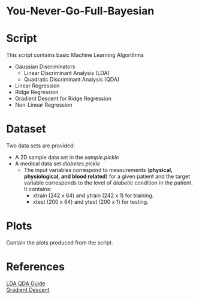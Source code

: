 # You-Never-Go-Full-Bayesian

# Script
This script contains basic Machine Learning Algorithms
* Gaussian Discriminators
	* Linear Discriminant Analysis (LDA)
	* Quadratic Discriminant Analysis (QDA)
* Linear Regression
* Ridge Regression
* Gradient Descent for Ridge Regression
* Non-Linear Regression

# Dataset
Two data sets are provided:
* A 2D sample data set in the *sample.pickle*
* A medical data set *diabetes.pickle* 
	* The input variables correspond to measurements (**physical, physiological, and blood related**) for a given patient
	and the target variable corresponds to the level of *diabetic* condition in the patient. It contains:
		* xtrain (242 x 64) and ytrain (242 x 1) for training.
		* xtest (200 x 64) and ytest (200 x 1) for testing.
# Plots
Contain the plots produced from the script.

# References
[LDA QDA Guide](http://uc-r.github.io/discriminant_analysis) <br>
[Gradient Descent](https://hackernoon.com/gradient-descent-aynk-7cbe95a778da)